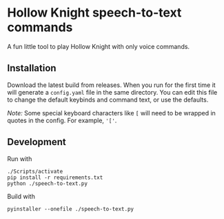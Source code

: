 # Hollow Knight speech-to-text commands

A fun little tool to play Hollow Knight with only voice commands.

## Installation

Download the latest build from releases. When you run for the first time it will generate a `config.yaml` file in the same directory. You can edit this file to change the default keybinds and command text, or use the defaults.

*Note:* Some special keyboard characters like `[` will need to be wrapped in quotes in the config. For example, `'['`.

## Development

Run with

```shell
./Scripts/activate
pip install -r requirements.txt
python ./speech-to-text.py
```

Build with

```shell
pyinstaller --onefile ./speech-to-text.py
```
